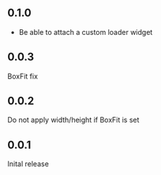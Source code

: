 ## 0.1.0

* Be able to attach a custom loader widget

## 0.0.3

BoxFit fix

## 0.0.2

Do not apply width/height if BoxFit is set

## 0.0.1

Inital release